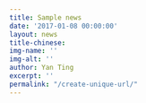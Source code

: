 ```yaml
---
title: Sample news
date: '2017-01-08 00:00:00'
layout: news
title-chinese: 
img-name: ''
img-alt: ''
author: Yan Ting
excerpt: ''
permalink: "/create-unique-url/"
---
```

